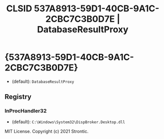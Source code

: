 ﻿---
title: "CLSID 537A8913-59D1-40CB-9A1C-2CBC7C3B0D7E | DatabaseResultProxy"
excerpt: What is COM-Object CLSID 537A8913-59D1-40CB-9A1C-2CBC7C3B0D7E?
---

# {537A8913-59D1-40CB-9A1C-2CBC7C3B0D7E}

* (default): `DatabaseResultProxy`

## Registry


### InProcHandler32

* (default): `C:\Windows\System32\DispBroker.Desktop.dll`

MIT License. Copyright (c) 2021 Strontic.



